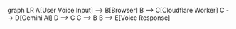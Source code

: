 graph LR
    A[User Voice Input] --> B[Browser]
    B --> C[Cloudflare Worker]
    C --> D[Gemini AI]
    D --> C
    C --> B
    B --> E[Voice Response]
